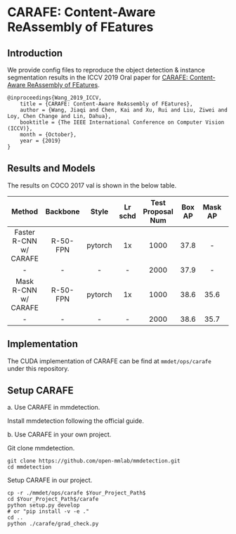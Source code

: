 # CARAFE: Content-Aware ReAssembly of FEatures

## Introduction

We provide config files to reproduce the object detection & instance segmentation results in the ICCV 2019 Oral paper for [CARAFE: Content-Aware ReAssembly of FEatures](https://arxiv.org/abs/1905.02188).

```
@inproceedings{Wang_2019_ICCV,
    title = {CARAFE: Content-Aware ReAssembly of FEatures},
    author = {Wang, Jiaqi and Chen, Kai and Xu, Rui and Liu, Ziwei and Loy, Chen Change and Lin, Dahua},
    booktitle = {The IEEE International Conference on Computer Vision (ICCV)},
    month = {October},
    year = {2019}
}
```

## Results and Models

The results on COCO 2017 val is shown in the below table.

| Method |    Backbone     |  Style  | Lr schd | Test Proposal Num| Box AP |   Mask AP |                                                                 Download                                                                    |
| :--------------------: | :-------------: | :-----: | :-----: | :--------------: | :----: | :--------: |:----------------------------------------------------------------------------------------------------: |
| Faster R-CNN w/ CARAFE |    R-50-FPN  |  pytorch  |   1x    | 1000 |  37.8  | -  | [model](https://open-mmlab.s3.ap-northeast-2.amazonaws.com/mmdetection/models/carafe/faster_rcnn_r50_fpn_carafe_1x-2ca2d094.pth)  |
| - |    -  |  -  |   -    | 2000 |  37.9  | -  | -  |
| Mask R-CNN w/ CARAFE |    R-50-FPN  |  pytorch  |   1x   | 1000 |  38.6   | 35.6| [model](https://open-mmlab.s3.ap-northeast-2.amazonaws.com/mmdetection/models/carafe/mask_rcnn_r50_fpn_carafe_1x-2cc4b9fe.pth) |
| - |   -  |  -  |   -   | 2000 |  38.6   | 35.7| - |

## Implementation

The CUDA implementation of CARAFE can be find at `mmdet/ops/carafe` under this repository.

## Setup CARAFE

a. Use CARAFE in mmdetection.

Install mmdetection following the official guide.

b. Use CARAFE in your own project.

Git clone mmdetection.
```shell
git clone https://github.com/open-mmlab/mmdetection.git
cd mmdetection
```
Setup CARAFE in our project.
```shell
cp -r ./mmdet/ops/carafe $Your_Project_Path$
cd $Your_Project_Path$/carafe
python setup.py develop
# or "pip install -v -e ."
cd ..
python ./carafe/grad_check.py
```
